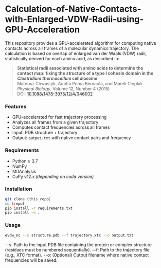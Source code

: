 # Calculation-of-Native-Contacts-with-Enlarged-VDW-Radii-using-GPU-Acceleration
This repository provides a GPU-accelerated algorithm for computing native contacts across all frames of a molecular dynamics trajectory. The calculation is based on overlap of enlarged van der Waals (VDW) radii, statistically derived for each amino acid, as described in:
> **Statistical radii associated with amino acids to determine the contact map: fixing the structure of a type I cohesin domain in the *Clostridium thermocellum* cellulosome**  
> Mateusz Chwastyk, Adolfo Poma Bernaola, and Marek Cieplak  
> *Physical Biology*, Volume 12, Number 4 (2015)  
> DOI: [10.1088/1478-3975/12/4/046002](https://doi.org/10.1088/1478-3975/12/4/046002)

### Features
- GPU-accelerated for fast trajectory processing
- Analyzes all frames from a given trajectory
- Computes contact frequencies across all frames
- Input: PDB structure + trajectory
- Output: `output.txt` with native contact pairs and frequency
   
### Requirements
- Python ≥ 3.7
- NumPy
- MDAnalysis
- CuPy v12.x *(depending on cuda version)*

### Installation

```bash
git clone (this_repo)
cd (repo)
pip install -r requirements.txt
pip install -e .
```

### Usage
```bash
evdw_nc --s structure.pdb --f trajectory.xtc --o output.txt
```
--s: Path to the input PDB file containing the protein or complex structure (residues must be numbered sequentially).
--f: Path to the trajectory file (e.g., XTC format).
--o: (Optional) Output filename where native contact frequencies will be saved.

